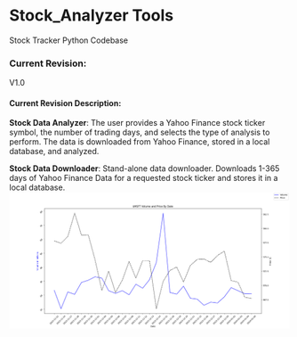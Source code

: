 # Stock_Analyzer Tools
Stock Tracker Python Codebase 
### Current Revision:
V1.0
#### Current Revision Description:
**Stock Data Analyzer**: The user provides a Yahoo Finance stock ticker symbol, the number of trading days, and selects the type of analysis to perform. The data is downloaded from Yahoo Finance, stored in a local database, and analyzed.

**Stock Data Downloader**: Stand-alone data downloader. Downloads 1-365 days of Yahoo Finance Data for a requested stock ticker and stores it in a local database.
![screenshot](MSFT_Plot.png)
